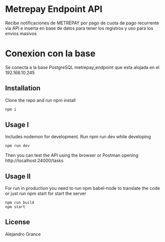 # Metrepay Endpoint API

Recibe notificaciones de METREPAY por pago de cuota de pago recurrente via API e inserta en base de datos para tener los registros y uso para los envios masivos 

# Conexion con la base

Se conecta a la base PostgreSQL metrepay_endpoint que esta alojada en el 192.168.10.245

## Installation

Clone the repo and run npm install

```bash
npm i
```

## Usage I

Includes nodemon for development. Run npm run dev while developing

```python
npm run dev
```
Then you can test the API using the browser or Postman opening http://localhost:24000/tasks

## Usage II

For run in production you need to run npm babel-node to translate the code or just run npm start for start the server

```
npm run build
npm start
```

## License
Alejandro Grance
